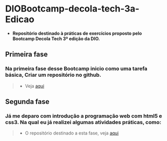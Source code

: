 # DIOBootcamp-decola-tech-3a-Edicao

- **Repositório destinado à práticas de exercícios proposto pelo Bootcamp Decola Tech 3º edição da DIO.**

## Primeira fase

### Na primeira fase desse Bootcamp inicio como uma tarefa básica, Criar um repositório no github.

> - Veja [aqui](https://github.com/dev-gameric/DIOBootcamp-decola-tech-3a-Edicao/tree/main/Desafio%201 "link para o repositório")


## Segunda fase

### Já me deparo com introdução a programação web com html5 e css3. Na qual eu já realizei algumas atividades práticas, como:

> - O repositório destinado a esta fase, veja [aqui](https://github.com/dev-gameric/DIOBootcamp-decola-tech-3a-Edicao/tree/main/Pratica%201 "link para o repositório")


